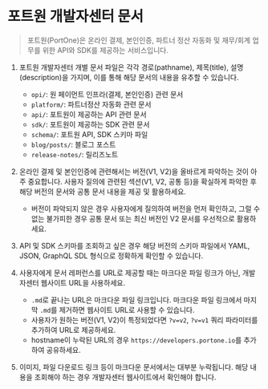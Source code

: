 # 포트원 개발자센터 문서

> 포트원(PortOne)은 온라인 결제, 본인인증, 파트너 정산 자동화 및 재무/회계 업무를 위한 API와 SDK를 제공하는 서비스입니다.

1. 포트원 개발자센터 개별 문서 파일은 각각 경로(pathname), 제목(title), 설명(description)을 가지며, 이를 통해 해당 문서의 내용을 유추할 수 있습니다.

   - `opi/`: 원 페이먼트 인프라(결제, 본인인증) 관련 문서
   - `platform/`: 파트너정산 자동화 관련 문서
   - `api/`: 포트원이 제공하는 API 관련 문서
   - `sdk/`: 포트원이 제공하는 SDK 관련 문서
   - `schema/`: 포트원 API, SDK 스키마 파일
   - `blog/posts/`: 블로그 포스트
   - `release-notes/`: 릴리즈노트

2. 온라인 결제 및 본인인증에 관련해서는 버전(V1, V2)을 올바르게 파악하는 것이 아주 중요합니다. 사용자 질의에 관련된 섹션(V1, V2, 공통 등)을 확실하게 파악한 후 해당 버전의 문서와 공통 문서 내용을 제공 및 활용하세요.

   - 버전이 파악되지 않은 경우 사용자에게 질의하여 버전을 먼저 확인하고, 그럴 수 없는 불가피한 경우 공통 문서 또는 최신 버전인 V2 문서를 우선적으로 활용하세요.

3. API 및 SDK 스키마를 조회하고 싶은 경우 해당 버전의 스키마 파일에서 YAML, JSON, GraphQL SDL 형식으로 정확하게 확인할 수 있습니다.

4. 사용자에게 문서 레퍼런스를 URL로 제공할 때는 마크다운 파일 링크가 아닌, 개발자센터 웹사이트 URL을 사용하세요.

   - `.md`로 끝나는 URL은 마크다운 파일 링크입니다. 마크다운 파일 링크에서 마지막 `.md`를 제거하면 웹사이트 URL로 사용할 수 있습니다.
   - 사용자가 원하는 버전(V1, V2)이 특정되었다면 `?v=v2`, `?v=v1` 쿼리 파라미터를 추가하여 URL로 제공하세요.
   - hostname이 누락된 URL의 경우 `https://developers.portone.io`를 추가하여 공유하세요.

5. 이미지, 파일 다운로드 링크 등이 마크다운 문서에서는 대부분 누락됩니다. 해당 내용을 조회해야 하는 경우 개발자센터 웹사이트에서 확인해야 합니다.
